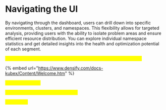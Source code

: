 # Navigating the UI

By navigating through the dashboard, users can drill down into specific environments, clusters, and namespaces. This flexibility allows for targeted analysis, providing users with the ability to isolate problem areas and ensure efficient resource distribution. You can explore individual namespace statistics and get detailed insights into the health and optimization potential of each segment.

<mark style="color:yellow;">Joanne's video and content around UI elements would fit well here</mark>

{% embed url="https://www.densify.com/docs-kubex/Content/Welcome.htm" %}

<mark style="color:yellow;">Summary Screen</mark>

<mark style="color:yellow;">Histograms -ie what the bell means</mark>

<mark style="color:yellow;">AI Analysis</mark>
